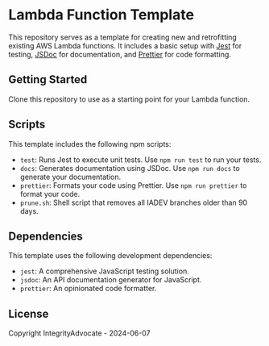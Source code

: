 # Lambda Function Template

This repository serves as a template for creating new and retrofitting existing AWS Lambda functions. It includes a basic setup with [Jest](https://jestjs.io/) for testing, [JSDoc](https://jsdoc.app/) for documentation, and [Prettier](https://prettier.io/) for code formatting.

## Getting Started

Clone this repository to use as a starting point for your Lambda function.

## Scripts

This template includes the following npm scripts:

- `test`: Runs Jest to execute unit tests. Use `npm run test` to run your tests.
- `docs`: Generates documentation using JSDoc. Use `npm run docs` to generate your documentation.
- `prettier`: Formats your code using Prettier. Use `npm run prettier` to format your code.
- `prune.sh`: Shell script that removes all IADEV branches older than 90 days.

## Dependencies

This template uses the following development dependencies:

- `jest`: A comprehensive JavaScript testing solution.
- `jsdoc`: An API documentation generator for JavaScript.
- `prettier`: An opinionated code formatter.

## License

Copyright IntegrityAdvocate - 2024-06-07